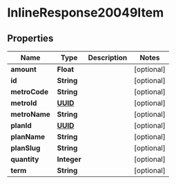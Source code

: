 
# InlineResponse20049Item

## Properties
Name | Type | Description | Notes
------------ | ------------- | ------------- | -------------
**amount** | **Float** |  |  [optional]
**id** | **String** |  |  [optional]
**metroCode** | **String** |  |  [optional]
**metroId** | [**UUID**](UUID.md) |  |  [optional]
**metroName** | **String** |  |  [optional]
**planId** | [**UUID**](UUID.md) |  |  [optional]
**planName** | **String** |  |  [optional]
**planSlug** | **String** |  |  [optional]
**quantity** | **Integer** |  |  [optional]
**term** | **String** |  |  [optional]



